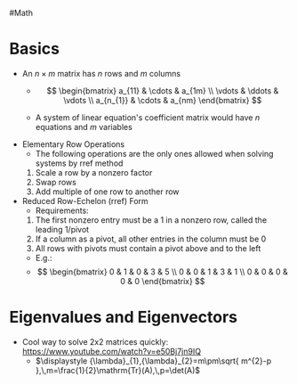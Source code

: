 #Math
# Basics
* An $\displaystyle n\times m$ matrix has $\displaystyle n$ rows and $\displaystyle m$ columns
	* $$
\begin{bmatrix}
a_{11} & \cdots   & a_{1m} \\
\vdots  & \ddots  & \vdots  \\
a_{n_{1}} & \cdots  & a_{nm}
\end{bmatrix}
$$

	* A system of linear equation's coefficient matrix would have $\displaystyle n$ equations and $\displaystyle m$ variables
* Elementary Row Operations
	* The following operations are the only ones allowed when solving systems by rref method
	1. Scale a row by a nonzero factor
	2. Swap rows
	3. Add multiple of one row to another row
* Reduced Row-Echelon (rref) Form
	* Requirements:
	1. The first nonzero entry must be a 1 in a nonzero row, called the leading 1/pivot
	2. If a column as a pivot, all other entries in the column must be 0
	3. All rows with pivots must contain a pivot above and to the left
	* E.g.:
	* $$
\begin{bmatrix}
0 & 1 & 0 & 3 & 5 \\
0 & 0 & 1 & 3 & 1 \\
0 & 0 & 0 & 0 & 0
\end{bmatrix}
$$
# Eigenvalues and Eigenvectors
* Cool way to solve 2x2 matrices quickly: https://www.youtube.com/watch?v=e50Bj7jn9IQ
	* $\displaystyle {\lambda}_{1},{\lambda}_{2}=m\pm\sqrt{ m^{2}-p },\,m=\frac{1}{2}\mathrm{Tr}(A),\,p=\det(A)$